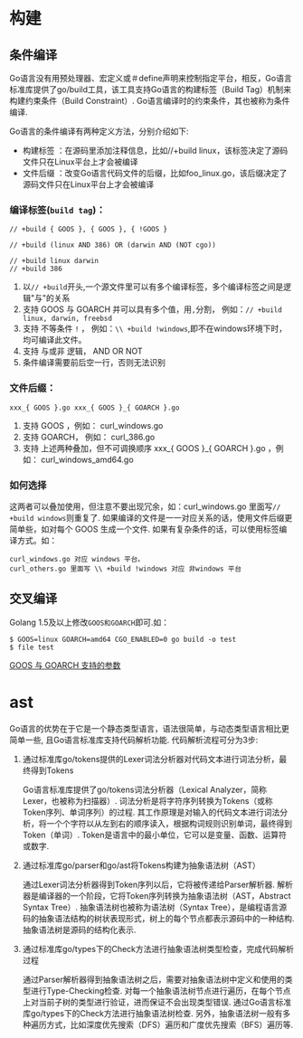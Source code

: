 
# 构建

## 条件编译
Go语言没有用预处理器、宏定义或＃define声明来控制指定平台，相反，Go语言标准库提供了go/build工具，该工具支持Go语言的构建标签（Build Tag）机制来构建约束条件（Build Constraint）. Go语言编译时的约束条件，其也被称为条件编译.

Go语言的条件编译有两种定义方法，分别介绍如下:
- 构建标签 ：在源码里添加注释信息，比如//+build linux，该标签决定了源码文件只在Linux平台上才会被编译
- 文件后缀 ：改变Go语言代码文件的后缀，比如foo_linux.go，该后缀决定了源码文件只在Linux平台上才会被编译

### 编译标签(`build tag`)：

```
// +build { GOOS }, { GOOS }, { !GOOS }
```
```
// +build (linux AND 386) OR (darwin AND (NOT cgo))
```
```
// +build linux darwin
// +build 386
```

1. 以`// +build`开头,一个源文件里可以有多个编译标签，多个编译标签之间是逻辑"与"的关系
1. 支持 GOOS 与 GOARCH 并可以具有多个值，用`,`分割， 例如：`// +build linux, darwin, freebsd`
1. 支持 不等条件 `!` ， 例如：`\\ +build !windows`,即不在windows环境下时，均可编译此文件。
1. 支持 与或非 逻辑， AND OR NOT
1. 条件编译需要前后空一行，否则无法识别

### 文件后缀：

```
xxx_{ GOOS }.go xxx_{ GOOS }_{ GOARCH }.go
```

1. 支持 GOOS ，例如： curl_windows.go
1. 支持 GOARCH， 例如： curl_386.go
1. 支持 上述两种叠加，但不可调换顺序 xxx_{ GOOS }_{ GOARCH }.go ，例如： curl_windows_amd64.go

### 如何选择

这两者可以叠加使用，但注意不要出现冗余，如：curl_windows.go 里面写`// +build windows`则重复了.
如果编译的文件是一一对应关系的话，使用文件后缀更简单些，如对每个 GOOS 生成一个文件.
如果有复杂条件的话，可以使用标签编译方式。如：
```
curl_windows.go 对应 windows 平台。
curl_others.go 里面写 \\ +build !windows 对应 非windows 平台
```

## 交叉编译

Golang 1.5及以上修改`GOOS和GOARCH`即可.如：

```
$ GOOS=linux GOARCH=amd64 CGO_ENABLED=0 go build -o test
$ file test
```

[GOOS 与 GOARCH 支持的参数](https://golang.org/doc/install/source#environment)

# ast
Go语言的优势在于它是一个静态类型语言，语法很简单，与动态类型语言相比更简单一些, 且Go语言标准库支持代码解析功能. 代码解析流程可分为3步:

1. 通过标准库go/tokens提供的Lexer词法分析器对代码文本进行词法分析，最终得到Tokens

    Go语言标准库提供了go/tokens词法分析器（Lexical Analyzer，简称Lexer，也被称为扫描器）. 词法分析是将字符序列转换为Tokens（或称Token序列、单词序列）的过程. 其工作原理是对输入的代码文本进行词法分析，将一个个字符以从左到右的顺序读入，根据构词规则识别单词，最终得到Token（单词）. Token是语言中的最小单位，它可以是变量、函数、运算符或数字.

2. 通过标准库go/parser和go/ast将Tokens构建为抽象语法树（AST）

    通过Lexer词法分析器得到Token序列以后，它将被传递给Parser解析器. 解析器是编译器的一个阶段，它将Token序列转换为抽象语法树（AST，Abstract Syntax Tree）. 抽象语法树也被称为语法树（Syntax Tree），是编程语言源码的抽象语法结构的树状表现形式，树上的每个节点都表示源码中的一种结构. 抽象语法树是源码的结构化表示.

3. 通过标准库go/types下的Check方法进行抽象语法树类型检查，完成代码解析过程

    通过Parser解析器得到抽象语法树之后，需要对抽象语法树中定义和使用的类型进行Type-Checking检查. 对每一个抽象语法树节点进行遍历，在每个节点上对当前子树的类型进行验证，进而保证不会出现类型错误. 通过Go语言标准库go/types下的Check方法进行抽象语法树检查. 另外，抽象语法树一般有多种遍历方式，比如深度优先搜索（DFS）遍历和广度优先搜索（BFS）遍历等.